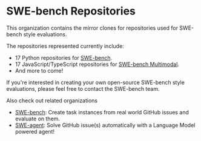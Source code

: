 # SWE-bench Repositories

This organization contains the mirror clones for repositories used for SWE-bench style evaluations.

The repositories represented currently include:
* 17 Python repositories for [SWE-bench](https://swe-bench.github.io/).
* 17 JavaScript/TypeScript repositories for [SWE-bench Multimodal](https://swe-bench.github.io/multimodal).
* And more to come!

If you're interested in creating your own open-source SWE-bench style evaluations, please feel free to contact the SWE-bench team.

Also check out related organizations
* [SWE-bench](https://github.com/SWE-bench): Create task instances from real world GitHub issues and evaluate on them.
* [SWE-agent](https://github.com/SWE-agent): Solve GitHub issue(s) automatically with a Language Model powered agent!

